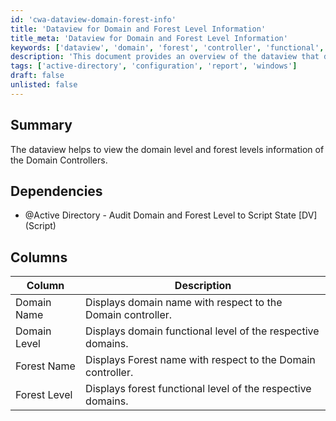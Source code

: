 ```yaml
---
id: 'cwa-dataview-domain-forest-info'
title: 'Dataview for Domain and Forest Level Information'
title_meta: 'Dataview for Domain and Forest Level Information'
keywords: ['dataview', 'domain', 'forest', 'controller', 'functional', 'level']
description: 'This document provides an overview of the dataview that displays domain and forest level information related to Domain Controllers, including details about domain names, functional levels, and forest names.'
tags: ['active-directory', 'configuration', 'report', 'windows']
draft: false
unlisted: false
---
```

## Summary

The dataview helps to view the domain level and forest levels information of the Domain Controllers.

## Dependencies

- @Active Directory - Audit Domain and Forest Level to Script State [DV] (Script)

## Columns

| Column        | Description                                                   |
|---------------|---------------------------------------------------------------|
| Domain Name   | Displays domain name with respect to the Domain controller.   |
| Domain Level  | Displays domain functional level of the respective domains.    |
| Forest Name   | Displays Forest name with respect to the Domain controller.    |
| Forest Level  | Displays forest functional level of the respective domains.    |




